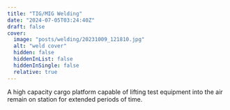 ```yaml
---
title: "TIG/MIG Welding"
date: "2024-07-05T03:24:40Z"
draft: false
cover:
  image: "posts/welding/20231009_121810.jpg"
  alt: "weld cover"
  hidden: false
  hiddenInList: false
  hiddenInSingle: false
  relative: true
---
```


A high capacity cargo platform capable of lifting test equipment into the air remain on station for extended periods of time.
